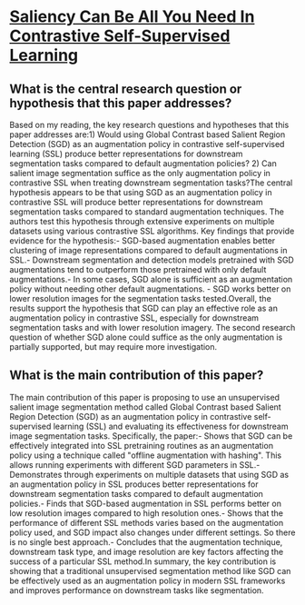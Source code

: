 # [Saliency Can Be All You Need In Contrastive Self-Supervised Learning](https://arxiv.org/abs/2210.16776)

## What is the central research question or hypothesis that this paper addresses?

Based on my reading, the key research questions and hypotheses that this paper addresses are:1) Would using Global Contrast based Salient Region Detection (SGD) as an augmentation policy in contrastive self-supervised learning (SSL) produce better representations for downstream segmentation tasks compared to default augmentation policies? 2) Can salient image segmentation suffice as the only augmentation policy in contrastive SSL when treating downstream segmentation tasks?The central hypothesis appears to be that using SGD as an augmentation policy in contrastive SSL will produce better representations for downstream segmentation tasks compared to standard augmentation techniques. The authors test this hypothesis through extensive experiments on multiple datasets using various contrastive SSL algorithms. Key findings that provide evidence for the hypothesis:- SGD-based augmentation enables better clustering of image representations compared to default augmentations in SSL.- Downstream segmentation and detection models pretrained with SGD augmentations tend to outperform those pretrained with only default augmentations.- In some cases, SGD alone is sufficient as an augmentation policy without needing other default augmentations. - SGD works better on lower resolution images for the segmentation tasks tested.Overall, the results support the hypothesis that SGD can play an effective role as an augmentation policy in contrastive SSL, especially for downstream segmentation tasks and with lower resolution imagery. The second research question of whether SGD alone could suffice as the only augmentation is partially supported, but may require more investigation.


## What is the main contribution of this paper?

The main contribution of this paper is proposing to use an unsupervised salient image segmentation method called Global Contrast based Salient Region Detection (SGD) as an augmentation policy in contrastive self-supervised learning (SSL) and evaluating its effectiveness for downstream image segmentation tasks. Specifically, the paper:- Shows that SGD can be effectively integrated into SSL pretraining routines as an augmentation policy using a technique called "offline augmentation with hashing". This allows running experiments with different SGD parameters in SSL.- Demonstrates through experiments on multiple datasets that using SGD as an augmentation policy in SSL produces better representations for downstream segmentation tasks compared to default augmentation policies.- Finds that SGD-based augmentation in SSL performs better on low resolution images compared to high resolution ones.- Shows that the performance of different SSL methods varies based on the augmentation policy used, and SGD impact also changes under different settings. So there is no single best approach.- Concludes that the augmentation technique, downstream task type, and image resolution are key factors affecting the success of a particular SSL method.In summary, the key contribution is showing that a traditional unsupervised segmentation method like SGD can be effectively used as an augmentation policy in modern SSL frameworks and improves performance on downstream tasks like segmentation.
